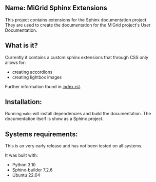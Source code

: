 Name: MiGrid Sphinx Extensions
------------------------------


This project contains extensions for the Sphinx documentation project.
They are used to create the documentation for the MiGrid project's User Documentation.

What is it?
-----------
Currently it contains a custom sphinx extensions that through CSS only allows for:

* creating accordions
* creating lightbox images

Further information found in [index.rst](source/index.rst).

Installation:
-------------
Running `make` will install dependencies and build the documentation.
The documentation  itself is show as a Sphinx project.

Systems requirements:
-------------------
This is an very early release and has not been tested on all systems.

It was built with:
* Python 3.10
* Sphinx-builder 7.2.6 
* Ubuntu 22.04
